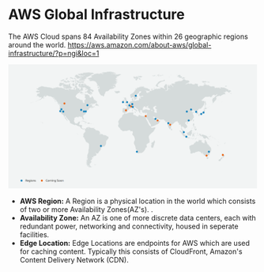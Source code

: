 # AWS Global Infrastructure

The AWS Cloud spans 84 Availability Zones within 26 geographic regions around the world. 
https://aws.amazon.com/about-aws/global-infrastructure/?p=ngi&loc=1

![alt text](https://github.com/Kloud26/aws/blob/master/global-infrastructure/AWS-Global-Infrastructure.PNG)

- **AWS Region:** A Region is a physical location in the world which consists of two or more Availability Zones(AZ's).
.
- **Availability Zone:** An AZ is one of more discrete data centers, each with redundant power, networking and connectivity, housed in seperate facilities. 
- **Edge Location:** Edge Locations are endpoints for AWS which are used for caching content. Typically this consists of CloudFront, Amazon's Content Delivery Network (CDN).